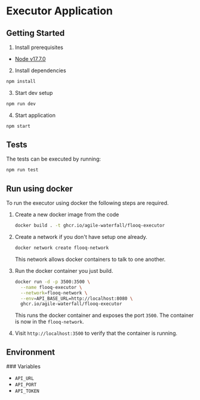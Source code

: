 # Executor Application

## Getting Started

1. Install prerequisites
  - [Node v17.7.0](https://nodejs.org/en/download/current/)
2. Install dependencies

```bash
npm install
```

3. Start dev setup

```bash
npm run dev
```

4. Start application

```bash
npm start
```


## Tests

The tests can be executed by running:

```bash
npm run test
```

## Run using docker

To run the executor using docker the following steps are required.

1. Create a new docker image from the code

    ```bash
    docker build . -t ghcr.io/agile-waterfall/flooq-executor
    ```

2. Create a network if you don't have setup one already.

    ```bash
    docker network create flooq-network
    ```
    This network allows docker containers to talk to one another.

3. Run the docker container you just build.

    ```bash
    docker run -d -p 3500:3500 \
      --name flooq-executor \
      --network=flooq-network \
      --env=API_BASE_URL=http://localhost:8080 \
      ghcr.io/agile-waterfall/flooq-executor
    ```

    This runs the docker container and exposes the port `3500`. The container is now in the `flooq-network`.

4. Visit `http://localhost:3500` to verify that the container is running.

## Environment
### Variables
- `API_URL`
- `API_PORT`
- `API_TOKEN`
